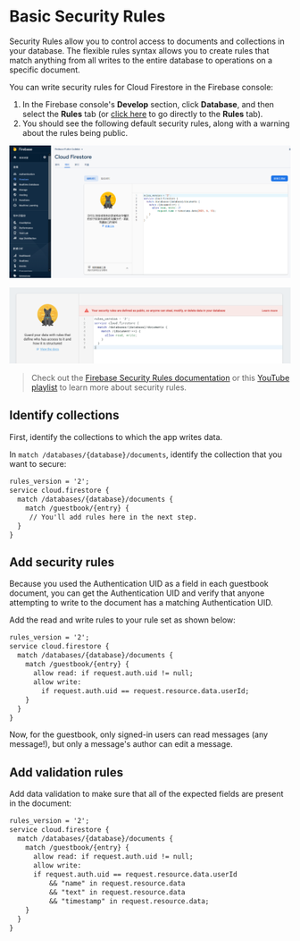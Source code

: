 # Basic Security Rules

Security Rules allow you to control access to documents and collections  in your database. The flexible rules syntax allows you to create rules  that match anything from all writes to the entire database to operations on a specific document.

You can write security rules for Cloud Firestore in the Firebase console:

1. In the Firebase console's **Develop** section, click **Database**, and then select the **Rules** tab (or  [click here](https://console.firebase.google.com/project/_/database/firestore/rules) to go directly to the **Rules** tab).
2. You should see the following default security rules, along with a warning about the rules being public.

![](images/firestore_security_rules_0.PNG)

![](images/firestore_security_rules_1.PNG)

> Check out the  [Firebase Security Rules documentation](https://firebase.google.com/docs/rules) or this  [YouTube playlist](https://www.youtube.com/watch?v=QEuu9X9L-MU&list=PLl-K7zZEsYLn8h1NyU_OV6dX8mBhH2s_L) to learn more about security rules.



## Identify collections

First, identify the collections to which the app writes data.

In `match /databases/{database}/documents`, identify the collection that you want to secure:

```
rules_version = '2';
service cloud.firestore {
  match /databases/{database}/documents {
    match /guestbook/{entry} {
     // You'll add rules here in the next step.
  }
}
```

## **Add security rules**

Because you used the Authentication UID as a field in each guestbook  document, you can get the Authentication UID and verify that anyone  attempting to write to the document has a matching Authentication UID.

Add the read and write rules to your rule set as shown below:

```
rules_version = '2';
service cloud.firestore {
  match /databases/{database}/documents {
    match /guestbook/{entry} {
      allow read: if request.auth.uid != null;
      allow write:
        if request.auth.uid == request.resource.data.userId;
    }
  }
}
```

Now, for the guestbook, only signed-in users can read messages (any message!), but only a message's author can edit a message.

## **Add validation rules**

Add data validation to make sure that all of the expected fields are present in the document:

```
rules_version = '2';
service cloud.firestore {
  match /databases/{database}/documents {
    match /guestbook/{entry} {
      allow read: if request.auth.uid != null;
      allow write:
      if request.auth.uid == request.resource.data.userId
          && "name" in request.resource.data
          && "text" in request.resource.data
          && "timestamp" in request.resource.data;
    }
  }
}
```





























